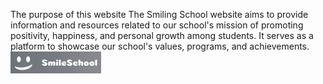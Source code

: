 The purpose of this website
The Smiling School website aims to provide information and resources related to our school's mission of promoting positivity, happiness, and personal growth among students. It serves as a platform to showcase our school's values, programs, and achievements.
<img src="Logo2.png" alt="logo">